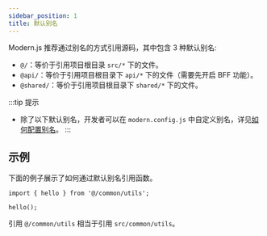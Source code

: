 ```yaml
---
sidebar_position: 1
title: 默认别名
---
```


Modern.js 推荐通过别名的方式引用源码，其中包含 3 种默认别名:
- `@/`：等价于引用项目根目录 `src/*` 下的文件。
- `@api/`：等价于引用项目根目录下 `api/*` 下的文件（需要先开启 BFF 功能）。
- `@shared/`：等价于引用项目根目录下 `shared/*` 下的文件。

:::tip 提示
- 除了以下默认别名，开发者可以在 `modern.config.js` 中自定义别名，详见[如何配置别名](/docs/configure/app/source/alias)。
:::

## 示例
下面的例子展示了如何通过默认别名引用函数。
```tsx
import { hello } from '@/common/utils';

hello();

```
引用 `@/common/utils` 相当于引用 `src/common/utils`。
